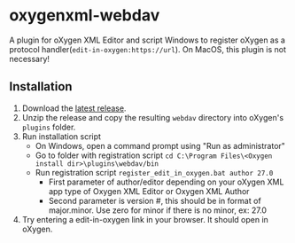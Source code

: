 # oxygenxml-webdav

A plugin for oXygen XML Editor and script Windows to register oXygen as a protocol handler(`edit-in-oxygen:https://url`).  On MacOS, this plugin is not necessary!

## Installation

1. Download the [latest release](https://github.com/Jorsek/oxygenxml-webdav/releases).
2. Unzip the release and copy the resulting `webdav` directory into oXygen's `plugins` folder.
3. Run installation script
    - On Windows, open a command prompt using "Run as administrator"
    - Go to folder with registration script `cd C:\Program Files\<Oxygen install dir>\plugins\webdav/bin`
    - Run registration script `register_edit_in_oxygen.bat author 27.0`
      - First parameter of author/editor depending on your oXygen XML app type of Oxygen XML Editor or Oxygen XML Author
      - Second parameter is version #, this should be in format of major.minor.  Use zero for minor if there is no minor, ex: 27.0
4. Try entering a edit-in-oxygen link in your browser. It should open in oXygen.

